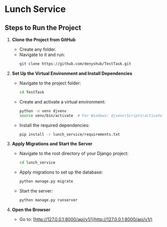 # Lunch Service


## Steps to Run the Project

1. **Clone the Project from GitHub**
   - Create any folder.
   - Navigate to it and run:
     ```bash
     git clone https://github.com/denyshub/TestTask.git
     ```

2. **Set Up the Virtual Environment and Install Dependencies**
   - Navigate to the project folder:
     ```bash
     cd TestTask
     ```
   - Create and activate a virtual environment:
     ```bash
     python -m venv djvenv
     source venv/bin/activate  # For Windows: djvenv\Scripts\activate
     ```
   - Install the required dependencies:
     ```bash
     pip install -r lunch_service/requirements.txt
     ```

3. **Apply Migrations and Start the Server**
   - Navigate to the root directory of your Django project:
     ```bash
     cd lunch_service
     ```
   - Apply migrations to set up the database:
     ```bash
     python manage.py migrate
     ```
   - Start the server:
     ```bash
     python manage.py runserver
     ```

4. **Open the Browser**
   - Go to: [http://127.0.0.1:8000/api/v1/](http://127.0.0.1:8000/api/v1/)

   

